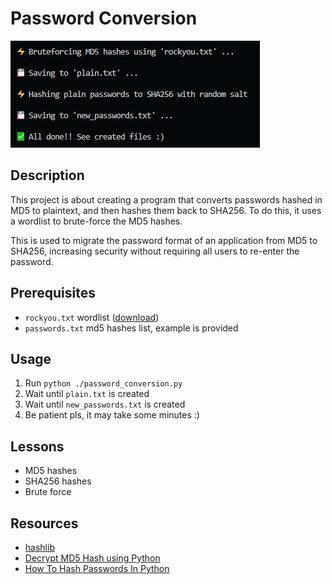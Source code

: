 # Password Conversion

![Demo](https://github.com/karisti/password-conversion/blob/main/demo1.png?raw=true)

## Description
This project is about creating a program that converts passwords hashed in MD5 to plaintext, and then hashes them back to SHA256. To do this, it uses a wordlist to brute-force the MD5 hashes.

This is used to migrate the password format of an application from MD5 to SHA256, increasing security without requiring all users to re-enter the password.

## Prerequisites
- `rockyou.txt` wordlist ([download](https://github.com/brannondorsey/naive-hashcat/releases/download/data/rockyou.txt "download"))
- `passwords.txt` md5 hashes list, example is provided

## Usage
1. Run `python ./password_conversion.py`
2. Wait until `plain.txt` is created
3. Wait until `new_passwords.txt` is created
4. Be patient pls, it may take some minutes :)

## Lessons
- MD5 hashes
- SHA256 hashes
- Brute force

## Resources
- [hashlib](https://docs.python.org/3/library/hashlib.html "hashlib")
- [Decrypt MD5 Hash using Python](https://www.youtube.com/watch?v=H_Yx73upCuY "Decrypt MD5 Hash using Python")
- [How To Hash Passwords In Python](https://nitratine.net/blog/post/how-to-hash-passwords-in-python/ "How To Hash Passwords In Python")
